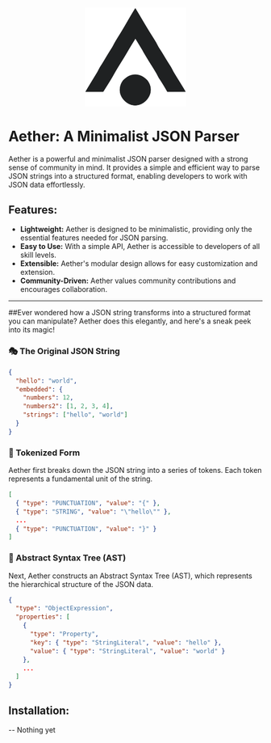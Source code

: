 <div align="center">
  <img src="./aether.svg" alt="Aether Logo" style="width: 200px;"/>
</div>

# Aether: A Minimalist JSON Parser

Aether is a powerful and minimalist JSON parser designed with a strong sense of community in mind. It provides a simple and efficient way to parse JSON strings into a structured format, enabling developers to work with JSON data effortlessly.

## Features:
- **Lightweight:** Aether is designed to be minimalistic, providing only the essential features needed for JSON parsing.
- **Easy to Use:** With a simple API, Aether is accessible to developers of all skill levels.
- **Extensible:** Aether's modular design allows for easy customization and extension.
- **Community-Driven:** Aether values community contributions and encourages collaboration.

---

##Ever wondered how a JSON string transforms into a structured format you can manipulate? Aether does this elegantly, and here's a sneak peek into its magic!

### 🎭 The Original JSON String

```json
{
  "hello": "world",
  "embedded": {
    "numbers": 12,
    "numbers2": [1, 2, 3, 4],
    "strings": ["hello", "world"]
  }
}
```

### 🎨 Tokenized Form

Aether first breaks down the JSON string into a series of tokens. Each token represents a fundamental unit of the string.

```json
[
  { "type": "PUNCTUATION", "value": "{" },
  { "type": "STRING", "value": "\"hello\"" },
  ...
  { "type": "PUNCTUATION", "value": "}" }
]
```

### 🌳 Abstract Syntax Tree (AST)

Next, Aether constructs an Abstract Syntax Tree (AST), which represents the hierarchical structure of the JSON data.

```json
{
  "type": "ObjectExpression",
  "properties": [
    {
      "type": "Property",
      "key": { "type": "StringLiteral", "value": "hello" },
      "value": { "type": "StringLiteral", "value": "world" }
    },
    ...
  ]
}
```



## Installation:
 -- Nothing yet 

